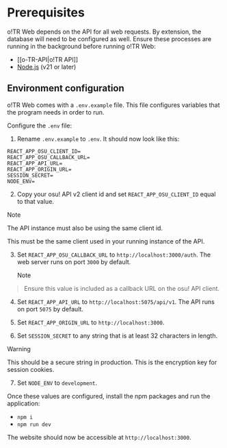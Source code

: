 # Prerequisites

o!TR Web depends on the API for all web requests. By extension, the database will need to be configured as well. Ensure these processes are running in the background before running o!TR Web:

* [[o-TR-API|o!TR API]]
* [Node.js](https://nodejs.org/en) (v21 or later)

## Environment configuration

o!TR Web comes with a `.env.example` file. This file configures variables that the program needs in order to run.

Configure the `.env` file:
  
1. Rename `.env.example` to `.env`. It should now look like this:
   
```   
REACT_APP_OSU_CLIENT_ID=
REACT_APP_OSU_CALLBACK_URL=
REACT_APP_API_URL=
REACT_APP_ORIGIN_URL=
SESSION_SECRET=
NODE_ENV= 
```

2. Copy your osu! API v2 client id and set `REACT_APP_OSU_CLIENT_ID` equal to that value.

> [!note] 
> The API instance must also be using the same client id.
> 
> This must be the same client used in your running instance of the API.

3. Set `REACT_APP_OSU_CALLBACK_URL` to `http://localhost:3000/auth`. The web server runs on port `3000` by default.

   > [!note] 
> Ensure this value is included as a callback URL on the osu! API client.

4. Set `REACT_APP_API_URL` to `http://localhost:5075/api/v1`. The API runs on port `5075` by default.

5. Set `REACT_APP_ORIGIN_URL` to `http://localhost:3000`.

6. Set `SESSION_SECRET` to any string that is at least 32 characters in length.

> [!warning]
> This should be a secure string in production. This is the encryption key for session cookies.

7. Set `NODE_ENV` to `development`.

Once these values are configured, install the npm packages and run the application:

* `npm i`
* `npm run dev`

The website should now be accessible at `http://localhost:3000`.
